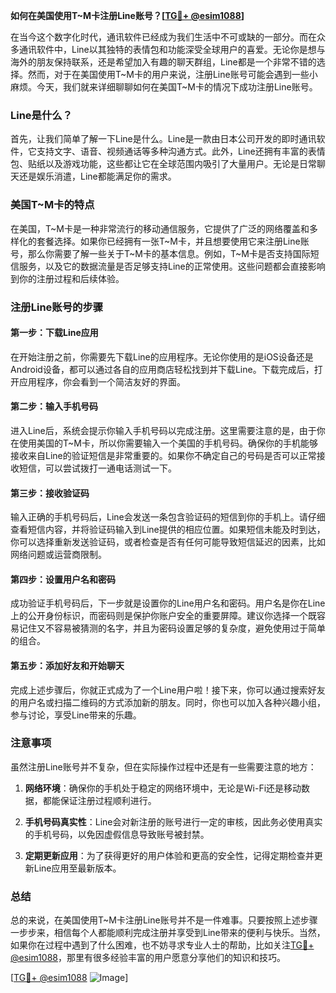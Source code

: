 **如何在美国使用T~M卡注册Line账号？[[TG💪+ @esim1088](https://t.me/s/esim1088)]**

在当今这个数字化时代，通讯软件已经成为我们生活中不可或缺的一部分。而在众多通讯软件中，Line以其独特的表情包和功能深受全球用户的喜爱。无论你是想与海外的朋友保持联系，还是希望加入有趣的聊天群组，Line都是一个非常不错的选择。然而，对于在美国使用T~M卡的用户来说，注册Line账号可能会遇到一些小麻烦。今天，我们就来详细聊聊如何在美国T~M卡的情况下成功注册Line账号。

### Line是什么？

首先，让我们简单了解一下Line是什么。Line是一款由日本公司开发的即时通讯软件，它支持文字、语音、视频通话等多种沟通方式。此外，Line还拥有丰富的表情包、贴纸以及游戏功能，这些都让它在全球范围内吸引了大量用户。无论是日常聊天还是娱乐消遣，Line都能满足你的需求。

### 美国T~M卡的特点

在美国，T~M卡是一种非常流行的移动通信服务，它提供了广泛的网络覆盖和多样化的套餐选择。如果你已经拥有一张T~M卡，并且想要使用它来注册Line账号，那么你需要了解一些关于T~M卡的基本信息。例如，T~M卡是否支持国际短信服务，以及它的数据流量是否足够支持Line的正常使用。这些问题都会直接影响到你的注册过程和后续体验。

### 注册Line账号的步骤

#### 第一步：下载Line应用

在开始注册之前，你需要先下载Line的应用程序。无论你使用的是iOS设备还是Android设备，都可以通过各自的应用商店轻松找到并下载Line。下载完成后，打开应用程序，你会看到一个简洁友好的界面。

#### 第二步：输入手机号码

进入Line后，系统会提示你输入手机号码以完成注册。这里需要注意的是，由于你在使用美国的T~M卡，所以你需要输入一个美国的手机号码。确保你的手机能够接收来自Line的验证短信是非常重要的。如果你不确定自己的号码是否可以正常接收短信，可以尝试拨打一通电话测试一下。

#### 第三步：接收验证码

输入正确的手机号码后，Line会发送一条包含验证码的短信到你的手机上。请仔细查看短信内容，并将验证码输入到Line提供的相应位置。如果短信未能及时到达，你可以选择重新发送验证码，或者检查是否有任何可能导致短信延迟的因素，比如网络问题或运营商限制。

#### 第四步：设置用户名和密码

成功验证手机号码后，下一步就是设置你的Line用户名和密码。用户名是你在Line上的公开身份标识，而密码则是保护你账户安全的重要屏障。建议你选择一个既容易记住又不容易被猜测的名字，并且为密码设置足够的复杂度，避免使用过于简单的组合。

#### 第五步：添加好友和开始聊天

完成上述步骤后，你就正式成为了一个Line用户啦！接下来，你可以通过搜索好友的用户名或扫描二维码的方式添加新的朋友。同时，你也可以加入各种兴趣小组，参与讨论，享受Line带来的乐趣。

### 注意事项

虽然注册Line账号并不复杂，但在实际操作过程中还是有一些需要注意的地方：

1. **网络环境**：确保你的手机处于稳定的网络环境中，无论是Wi-Fi还是移动数据，都能保证注册过程顺利进行。
   
2. **手机号码真实性**：Line会对新注册的账号进行一定的审核，因此务必使用真实的手机号码，以免因虚假信息导致账号被封禁。

3. **定期更新应用**：为了获得更好的用户体验和更高的安全性，记得定期检查并更新Line应用至最新版本。

### 总结

总的来说，在美国使用T~M卡注册Line账号并不是一件难事。只要按照上述步骤一步步来，相信每个人都能顺利完成注册并享受到Line带来的便利与快乐。当然，如果你在过程中遇到了什么困难，也不妨寻求专业人士的帮助，比如关注[TG💪+ @esim1088](https://t.me/s/esim1088)，那里有很多经验丰富的用户愿意分享他们的知识和技巧。

[[TG💪+ @esim1088](https://t.me/s/esim1088) ![Image](https://i.postimg.cc/4NQfJmqS/Snipaste-2025-05-13-00-14-12.png)]